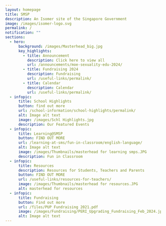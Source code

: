 ```yaml
---
layout: homepage
title: SMSP
description: An Isomer site of the Singapore Government
image: /images/isomer-logo.svg
permalink: /
notification: ""
sections:
  - hero:
      background: /images/Masterhead_big.jpg
      key_highlights:
        - title: Announcement
          description: Click here to view all
          url: /announcements/moe-sexuality-edu-2024/
        - title: Fundraising 2024
          description: Fundraising
          url: /useful-links/permalink/
        - title: Calendar
          description: Calendar
          url: /useful-links/permalink/
  - infopic:
      title: School Highlights
      button: find out more
      url: /school-information/school-highlights/permalink/
      alt: Image alt text
      image: /images/Schl Highlights.jpg
      description: Our Featured Events
  - infopic:
      title: Learning@SMSP
      button: FIND OUT MORE
      url: /learning-at-sms/fun-in-classroom/english-language/
      alt: Image alt text
      image: /images/Thumbnails/masterhead for learning smps.JPG
      description: Fun in Classroom
  - infopic:
      title: Resources
      description: Resources for Students, Teachers and Parents
      button: FIND OUT MORE
      url: /useful-links/resources-for-teachers/
      image: /images/Thumbnails/masterhead for resources.JPG
      alt: masterhead for resources
  - infopic:
      title: Fundraising
      button: Find out more
      url: /files/PUP Fundraising 2021.pdf
      image: /images/Fundraising/PERI_Upgrading_Fundraising_Feb_2024.jpg
      alt: Image alt text
---
```

